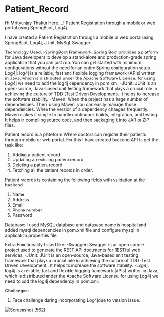 # Patient_Record
Hi Mrityunjay Thakur Here....!
Patient Registration through a mobile or web portal using SpringBoot, Log4j.

I have created a Patient Registration through a mobile or web portal using SpringBoot, Log4j, JUnit, MySql, Swagger.

Technology Used:
-SpringBoot Framework: Spring Boot provides a platform for Java developers to develop a stand-alone and production-grade spring application that you can just run. 
You can get started with minimum configurations without the need for an entire Spring configuration setup.
-Log4j: log4j is a reliable, fast and flexible logging framework (APIs) written in Java, which is distributed under the Apache Software License.
for using Log4j we need to add the log4j dependency in pom.xml.
-JUnit: JUnit is an open-source, Java-based unit testing framework that plays a crucial role in achieving the culture of TDD (Test Driven Development).
It helps to increase the software stability.
-Maven: When the project has a large number of dependencies. Then, using Maven, you can easily manage those dependencies.
When the version of a dependency changes frequently. Maven makes it simple to handle continuous builds, integration, and testing.
It helps in compiling source code, and then packaging it into JAR or ZIP files.

Patient record is a plateform Where doctors can register their patients through mobile or web portal. 
For this I have created backend API to get the task like:
1. Adding a patient record
2. Updating an existing patient record
3. Deleting a patient record
4. Fetching all the patient records in order.

Patient records is containing the following fields with validation at the backend:
1. Name
2. Address 
3. Email
4. Phone number
5. Password 

Database: I used MySQL database and database name is hospital and added mysql dependencies in pom.xml file and configure mysql in application.properties file

Extra Functionality I used like:
-Swagger: Swagger is an open source project used to generate the REST API documents for RESTful web services.
-JUnit: JUnit is an open-source, Java-based unit testing framework that plays a crucial role in achieving the culture of TDD (Test Driven Development).
It helps to increase the software stability.
-Log4j: log4j is a reliable, fast and flexible logging framework (APIs) written in Java, which is distributed under the Apache Software License.
for using Log4j we need to add the log4j dependency in pom.xml.

Challenges:
1. Face challenge during incorporating Log4jdue to version issue.

![Screenshot (562)](https://user-images.githubusercontent.com/59818801/170538722-a1454f93-a263-436e-9948-701e71d26b90.png)
